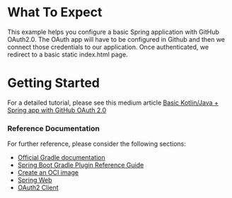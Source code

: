 # What To Expect

This example helps you configure a basic Spring application with GitHub OAuth2.0. The OAuth app will have to be configured in Github and then we connect those credentials to our application. Once authenticated, we redirect to a basic static index.html page.


# Getting Started
For a detailed tutorial, please see this medium article [Basic Kotlin/Java + Spring app with GitHub OAuth 2.0](https://medium.com/@neha-sri/basic-kotlin-java-spring-boot-app-with-github-oauth-2-0-e01d6dc0e866)


### Reference Documentation
For further reference, please consider the following sections:

* [Official Gradle documentation](https://docs.gradle.org)
* [Spring Boot Gradle Plugin Reference Guide](https://docs.spring.io/spring-boot/docs/2.7.10/gradle-plugin/reference/html/)
* [Create an OCI image](https://docs.spring.io/spring-boot/docs/2.7.10/gradle-plugin/reference/html/#build-image)
* [Spring Web](https://docs.spring.io/spring-boot/docs/2.7.10/reference/htmlsingle/#web)
* [OAuth2 Client](https://docs.spring.io/spring-boot/docs/2.7.10/reference/htmlsingle/#web.security.oauth2.client)



